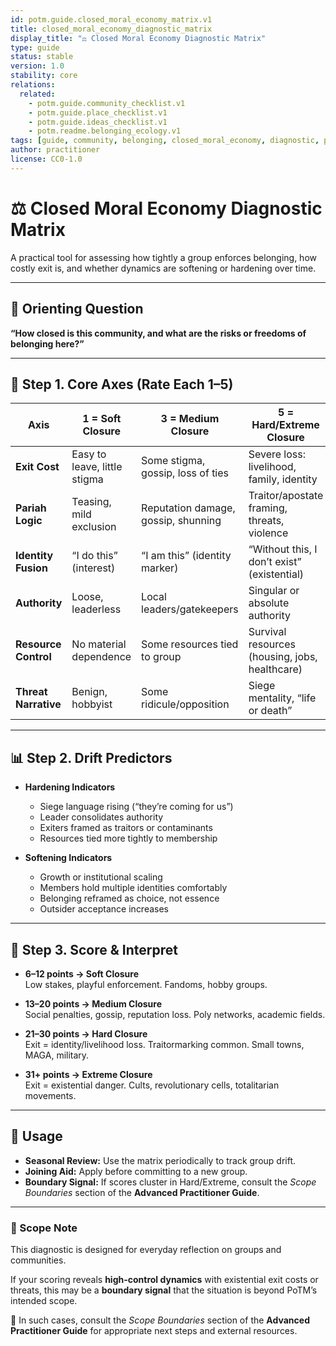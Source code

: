```yaml
---
id: potm.guide.closed_moral_economy_matrix.v1
title: closed_moral_economy_diagnostic_matrix
display_title: "⚖️ Closed Moral Economy Diagnostic Matrix"
type: guide
status: stable
version: 1.0
stability: core
relations:
  related: 
    - potm.guide.community_checklist.v1
    - potm.guide.place_checklist.v1
    - potm.guide.ideas_checklist.v1
    - potm.readme.belonging_ecology.v1
tags: [guide, community, belonging, closed_moral_economy, diagnostic, practitioner]
author: practitioner
license: CC0-1.0
---
```


# ⚖️ Closed Moral Economy Diagnostic Matrix

A practical tool for assessing how tightly a group enforces belonging, how costly exit is, and whether dynamics are softening or hardening over time.

---

## 🌱 Orienting Question

**“How closed is this community, and what are the risks or freedoms of belonging here?”**

---

## 🧮 Step 1. Core Axes (Rate Each 1–5)

| Axis                | 1 = Soft Closure             | 3 = Medium Closure               | 5 = Hard/Extreme Closure         |
|---------------------|------------------------------|----------------------------------|----------------------------------|
| **Exit Cost**       | Easy to leave, little stigma | Some stigma, gossip, loss of ties | Severe loss: livelihood, family, identity |
| **Pariah Logic**    | Teasing, mild exclusion      | Reputation damage, gossip, shunning | Traitor/apostate framing, threats, violence |
| **Identity Fusion** | “I do this” (interest)       | “I am this” (identity marker)     | “Without this, I don’t exist” (existential) |
| **Authority**       | Loose, leaderless            | Local leaders/gatekeepers        | Singular or absolute authority   |
| **Resource Control**| No material dependence       | Some resources tied to group     | Survival resources (housing, jobs, healthcare) |
| **Threat Narrative**| Benign, hobbyist             | Some ridicule/opposition         | Siege mentality, “life or death” |

---

## 📊 Step 2. Drift Predictors

- **Hardening Indicators**  
  - Siege language rising (“they’re coming for us”)  
  - Leader consolidates authority  
  - Exiters framed as traitors or contaminants  
  - Resources tied more tightly to membership  

- **Softening Indicators**  
  - Growth or institutional scaling  
  - Members hold multiple identities comfortably  
  - Belonging reframed as choice, not essence  
  - Outsider acceptance increases  

---

## 🧾 Step 3. Score & Interpret

- **6–12 points → Soft Closure**  
  Low stakes, playful enforcement. Fandoms, hobby groups.  

- **13–20 points → Medium Closure**  
  Social penalties, gossip, reputation loss. Poly networks, academic fields.  

- **21–30 points → Hard Closure**  
  Exit = identity/livelihood loss. Traitormarking common. Small towns, MAGA, military.  

- **31+ points → Extreme Closure**  
  Exit = existential danger. Cults, revolutionary cells, totalitarian movements.  

---

## 🧭 Usage

- **Seasonal Review:** Use the matrix periodically to track group drift.  
- **Joining Aid:** Apply before committing to a new group.  
- **Boundary Signal:** If scores cluster in Hard/Extreme, consult the *Scope Boundaries* section of the **Advanced Practitioner Guide**.  

---

### 🔎 Scope Note
This diagnostic is designed for everyday reflection on groups and communities.  

If your scoring reveals **high-control dynamics** with existential exit costs or threats, this may be a **boundary signal** that the situation is beyond PoTM’s intended scope.  

📌 In such cases, consult the *Scope Boundaries* section of the **Advanced Practitioner Guide** for appropriate next steps and external resources.
